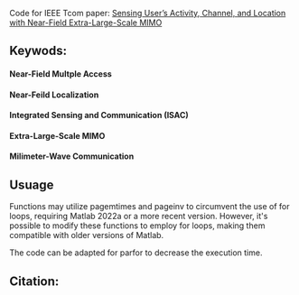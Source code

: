 Code for IEEE Tcom paper: [Sensing User’s Activity, Channel, and Location with Near-Field Extra-Large-Scale MIMO](https://ieeexplore.ieee.org/document/10286475)

## Keywods:

#### Near-Field Multple Access

#### Near-Feild Localization

#### Integrated Sensing and Communication (ISAC)

#### Extra-Large-Scale MIMO

#### Milimeter-Wave Communication


## Usuage

Functions may utilize pagemtimes and pageinv to circumvent the use of for loops, requiring Matlab 2022a or a more recent version. However, it's possible to modify these functions to employ for loops, making them compatible with older versions of Matlab.

The code can be adapted for parfor to decrease the execution time.


## Citation:

```

```


